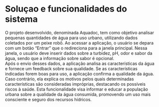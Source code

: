 # Soluçao e funcionalidades do sistema
O projeto desenvolvido, denominada Aquadoc, tem como objetivo analisar
pequenas quantidades de água para uso urbano, utilizando dados coletados por
um peixe robô. Ao acessar a aplicação, o usuário se depara com um botão
“Entrar” que o redireciona para a janela principal. Nessa janela, o usuário deve
inserir dados sobre a turbidez, pH, odor e sabor da água, sendo que a informação
sobre sabor é opcional.
<br>
Após o envio desses dados, a aplicação analisa as características da água e
fornece um feedback sobre sua qualidade. Se as características indicadas forem
boas para uso, a aplicação confirma a qualidade da água. Caso contrário, ela
explica os motivos pelos quais determinadas características são consideradas
impróprias, destacando os possíveis riscos à saúde. Esta funcionalidade visa
informar e educar a população urbana sobre a qualidade da água consumida,
promovendo um uso mais consciente e seguro dos recursos hídricos.
